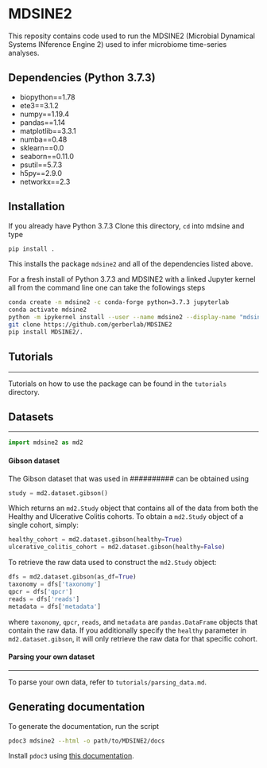 # MDSINE2

This reposity contains code used to run the MDSINE2 (Microbial Dynamical Systems INference Engine 2) used to infer microbiome time-series analyses.

## Dependencies (Python 3.7.3)


 * biopython==1.78
 * ete3==3.1.2
 * numpy==1.19.4
 * pandas==1.14
 * matplotlib==3.3.1
 * numba==0.48
 * sklearn==0.0
 * seaborn==0.11.0
 * psutil==5.7.3
 * h5py==2.9.0
 * networkx==2.3

## Installation

If you already have Python 3.7.3 Clone this directory, `cd` into mdsine and type
```bash
pip install .
```
This installs the package `mdsine2` and all of the dependencies listed above.

For a fresh install of Python 3.7.3 and MDSINE2 with a linked Jupyter kernel all from the command line one can take the followings steps
```bash
conda create -n mdsine2 -c conda-forge python=3.7.3 jupyterlab
conda activate mdsine2
python -m ipykernel install --user --name mdsine2 --display-name "mdsine2"
git clone https://github.com/gerberlab/MDSINE2
pip install MDSINE2/.
 ``` 

## Tutorials
 ---
 Tutorials on how to use the package can be found in the `tutorials` directory.

## Datasets
---
```python
import mdsine2 as md2
```
#### Gibson dataset

The Gibson dataset that was used in ########## can be obtained using
```python
study = md2.dataset.gibson()
```
Which returns an `md2.Study` object that contains all of the data from both the Healthy and Ulcerative Colitis cohorts. To obtain a `md2.Study` object of a single cohort, simply:
```python
healthy_cohort = md2.dataset.gibson(healthy=True)
ulcerative_colitis_cohort = md2.dataset.gibson(healthy=False)
```
To retrieve the raw data used to construct the `md2.Study` object:
```python
dfs = md2.dataset.gibson(as_df=True)
taxonomy = dfs['taxonomy']
qpcr = dfs['qpcr']
reads = dfs['reads']
metadata = dfs['metadata']
```
where `taxonomy`, `qpcr`, `reads`, and `metadata` are `pandas.DataFrame` objects that contain the raw data. If you additionally specify the `healthy` parameter in `md2.dataset.gibson`, it will only retrieve the raw data for that specific cohort.

#### Parsing your own dataset
---
To parse your own data, refer to `tutorials/parsing_data.md`.

## Generating documentation
To generate the documentation, run the script
```bash
pdoc3 mdsine2 --html -o path/to/MDSINE2/docs
```
Install `pdoc3` using [this documentation](https://pdoc3.github.io/pdoc/doc/pdoc/#gsc.tab=0).
